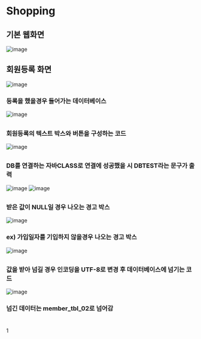 # Shopping
## 기본 웹화면
![image](https://user-images.githubusercontent.com/102014376/186064407-795edd45-9209-466c-8bc3-c65253cc5116.png)

## 회원등록 화면
![image](https://user-images.githubusercontent.com/102014376/186064553-bdc06db3-9809-4595-b885-1a9b2f5e557c.png)
### 등록을 했을경우 들어가는 데이터베이스
![image](https://user-images.githubusercontent.com/102014376/186084916-dd955373-9566-402f-b755-c94fcfc3e078.png)

##
### 회원등록의 텍스트 박스와 버튼을 구성하는 코드
![image](https://user-images.githubusercontent.com/102014376/186083983-83097fb5-6938-47d4-9733-38f630626558.png)

##
### DB를 연결하는 자바CLASS로 연결에 성공했을 시 DBTEST라는 문구가 출력
![image](https://user-images.githubusercontent.com/102014376/186093323-8fb20818-c708-4663-9798-6160c12b1314.png)
![image](https://user-images.githubusercontent.com/102014376/186093568-03f1ee34-5953-4ccb-a528-b7450ad66133.png)

##

### 받은 값이 NULL일 경우 나오는 경고 박스
![image](https://user-images.githubusercontent.com/102014376/186084296-880f9133-0dd8-404e-b88c-64e8830bdbfa.png)
### ex) 가입일자를 기입하지 않을경우 나오는 경고 박스
![image](https://user-images.githubusercontent.com/102014376/186084625-da1b92ec-a55f-4e8b-a07e-053e348ab6da.png)

##
### 값을 받아 넘길 경우 인코딩을 UTF-8로 변경 후 데이터베이스에 넘기는 코드
![image](https://user-images.githubusercontent.com/102014376/186084338-0ba248ac-6452-4327-9fe3-0194b7b5ef67.png)
### 넘긴 데이터는 member_tbl_02로 넘어감

##

#
1
